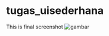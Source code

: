 # tugas_uisederhana

This is final screenshot
![gambar](https://github.com/AhmadShodikinn/Learn-Mobile-Programming/assets/82855392/62d79374-ba95-442f-bc0d-fd60483d0010)
